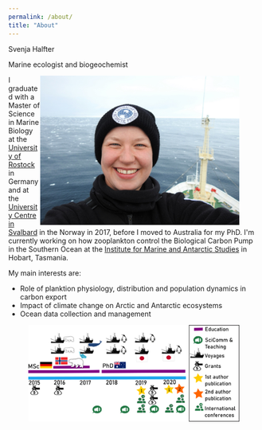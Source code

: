 ```yaml
---
permalink: /about/
title: "About"
---
```


Svenja Halfter

Marine ecologist and biogeochemist

<figure>
   <img src="/assets/images/Profile_pic.JPG"style="float: right;" height = "300" alt="">
</figure>

I graduated with a Master of Science in Marine Biology at the [University of Rostock](https://www.uni-rostock.de/en/) in Germany and at the [University Centre in Svalbard](unis.no) in the Norway in 2017, before I moved to Australia for my PhD. I'm currently working on how zooplankton control the Biological Carbon Pump in the Southern Ocean at the [Institute for Marine and Antarctic Studies](https://www.imas.utas.edu.au/) in Hobart, Tasmania. 

My main interests are:
- Role of planktion physiology, distribution and population dynamics in carbon export
- Impact of climate change on Arctic and Antarctic ecosystems
- Ocean data collection and management

<figure>
  <img src="/assets/images/infographic.png" alt="">
</figure>

